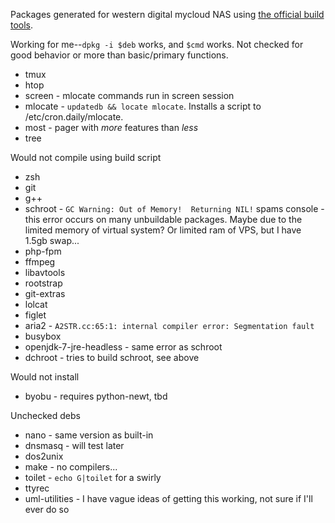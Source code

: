 Packages generated for western digital mycloud NAS using [the official build tools](http://support.wdc.com/product/download.asp?groupid=904&sid=233&lang=en).

Working for me--`dpkg -i $deb` works, and `$cmd` works. Not checked for good behavior or more than basic/primary functions.
- tmux
- htop
- screen - mlocate commands run in screen session
- mlocate - `updatedb && locate mlocate`. Installs a script to /etc/cron.daily/mlocate.
- most - pager with *more* features than *less*
- tree

Would not compile using build script
- zsh
- git
- g++
- schroot - `GC Warning: Out of Memory!  Returning NIL!` spams console - this error occurs on many unbuildable packages. Maybe due to the limited memory of virtual system? Or limited ram of VPS, but I have 1.5gb swap...
- php-fpm
- ffmpeg
- libavtools
- rootstrap
- git-extras
- lolcat
- figlet
- aria2 - `A2STR.cc:65:1: internal compiler error: Segmentation fault`
- busybox
- openjdk-7-jre-headless - same error as schroot
- dchroot - tries to build schroot, see above

Would not install
- byobu - requires python-newt, tbd

Unchecked debs
- nano - same version as built-in
- dnsmasq - will test later
- dos2unix
- make - no compilers...
- toilet - `echo G|toilet` for a swirly
- ttyrec
- uml-utilities - I have vague ideas of getting this working, not sure if I'll ever do so

